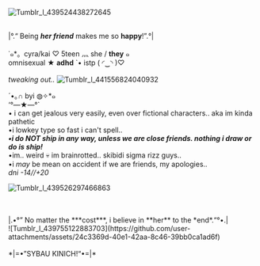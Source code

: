 ![Tumblr_l_439524438272645](https://github.com/user-attachments/assets/d0d43a68-bf3a-4428-b72c-6b66fb3da827)

 <br>|°.“ Being ***her friend*** makes me so **happy**!”.°|
 <br>
 <br>⁠˙⁠๑*⁠。cyra/kai ♡ 5teen 灬 she / **they** ๑
 <br> omnisexual ★ **adhd** `• istp (⁠ ⁠◜⁠‿⁠◝⁠ ⁠)⁠♡
 <br>
 <br> _tweaking out.._
![Tumblr_l_441556824040932](https://github.com/user-attachments/assets/7d9b64eb-c782-4afa-bf85-37ace9283789)


⁠´⁠•⁠｡⁠∩ byi ◍⁠✧⁠*๑ 
 <br> ‘°—★—°`
 <br> • i can get jealous very easily, even over fictional characters.. aka im kinda pathetic
 <br>  •i lowkey type so fast i can't spell..
 <br> ***•i do NOT ship in any way, unless we are close friends. nothing i draw or do is ship!***
 <br> •im.. weird 💀 im brainrotted.. skibidi sigma rizz guys..
 <br> •i *may* be mean on accident if we are friends, my apologies..
 <br> *dni -14//+20*

![Tumblr_l_439526297466863](https://github.com/user-attachments/assets/a95e906d-5eaf-4a03-bd14-b67b4fef7888)

 <br>
 <br> |.•°” No matter the ***cost***, i believe in **her** to the *end*.“°•.|
 <br>
![Tumblr_l_439755122883703](https://github.com/user-attachments/assets/24c3369d-40e1-42aa-8c46-39bb0ca1ad6f)
 <br>
 <br> *|=•”SYBAU KINICH!“•=|*
